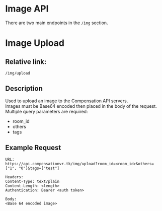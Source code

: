 # Image API

There are two main endpoints in the `/img` section.

# Image Upload
## Relative link:
`/img/upload`
## Description
Used to upload an image to the Compensation API servers.  
Images must be Base64 encoded then placed in the body of the request.
Multiple query parameters are required:

* room_id
* others
* tags

## Example Request

```
URL:
https://api.compensationvr.tk/img/upload?room_id=<room_id>&others=["1", "0"]&tags=["test"]

Headers:
Content-Type: text/plain
Content-Length: <length>
Authentication: Bearer <auth token>

Body:
<Base 64 encoded image>
```